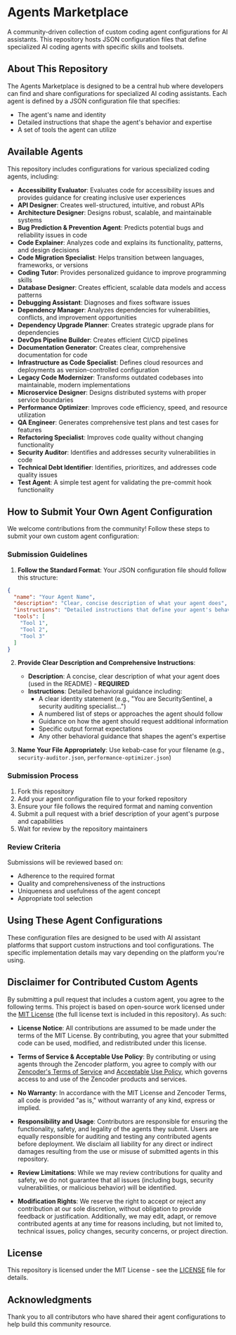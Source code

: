 # Agents Marketplace

A community-driven collection of custom coding agent configurations for AI assistants. This repository hosts JSON configuration files that define specialized AI coding agents with specific skills and toolsets.

## About This Repository

The Agents Marketplace is designed to be a central hub where developers can find and share configurations for specialized AI coding assistants. Each agent is defined by a JSON configuration file that specifies:

- The agent's name and identity
- Detailed instructions that shape the agent's behavior and expertise
- A set of tools the agent can utilize

## Available Agents

This repository includes configurations for various specialized coding agents, including:

- **Accessibility Evaluator**: Evaluates code for accessibility issues and provides guidance for creating inclusive user experiences
- **API Designer**: Creates well-structured, intuitive, and robust APIs
- **Architecture Designer**: Designs robust, scalable, and maintainable systems
- **Bug Prediction & Prevention Agent**: Predicts potential bugs and reliability issues in code
- **Code Explainer**: Analyzes code and explains its functionality, patterns, and design decisions
- **Code Migration Specialist**: Helps transition between languages, frameworks, or versions
- **Coding Tutor**: Provides personalized guidance to improve programming skills
- **Database Designer**: Creates efficient, scalable data models and access patterns
- **Debugging Assistant**: Diagnoses and fixes software issues
- **Dependency Manager**: Analyzes dependencies for vulnerabilities, conflicts, and improvement opportunities
- **Dependency Upgrade Planner**: Creates strategic upgrade plans for dependencies
- **DevOps Pipeline Builder**: Creates efficient CI/CD pipelines
- **Documentation Generator**: Creates clear, comprehensive documentation for code
- **Infrastructure as Code Specialist**: Defines cloud resources and deployments as version-controlled configuration
- **Legacy Code Modernizer**: Transforms outdated codebases into maintainable, modern implementations
- **Microservice Designer**: Designs distributed systems with proper service boundaries
- **Performance Optimizer**: Improves code efficiency, speed, and resource utilization
- **QA Engineer**: Generates comprehensive test plans and test cases for features
- **Refactoring Specialist**: Improves code quality without changing functionality
- **Security Auditor**: Identifies and addresses security vulnerabilities in code
- **Technical Debt Identifier**: Identifies, prioritizes, and addresses code quality issues
- **Test Agent**: A simple test agent for validating the pre-commit hook functionality
## How to Submit Your Own Agent Configuration

We welcome contributions from the community! Follow these steps to submit your own custom agent configuration:

### Submission Guidelines

1. **Follow the Standard Format**: Your JSON configuration file should follow this structure:

```json
{
  "name": "Your Agent Name",
  "description": "Clear, concise description of what your agent does",
  "instructions": "Detailed instructions that define your agent's behavior, expertise, and approach...",
  "tools": [
    "Tool 1",
    "Tool 2",
    "Tool 3"
  ]
}
```

2. **Provide Clear Description and Comprehensive Instructions**: 
   - **Description**: A concise, clear description of what your agent does (used in the README) - **REQUIRED**
   - **Instructions**: Detailed behavioral guidance including:
     - A clear identity statement (e.g., "You are SecuritySentinel, a security auditing specialist...")
     - A numbered list of steps or approaches the agent should follow
     - Guidance on how the agent should request additional information
     - Specific output format expectations
     - Any other behavioral guidance that shapes the agent's expertise

3. **Name Your File Appropriately**: Use kebab-case for your filename (e.g., `security-auditor.json`, `performance-optimizer.json`)

### Submission Process

1. Fork this repository
2. Add your agent configuration file to your forked repository
3. Ensure your file follows the required format and naming convention
4. Submit a pull request with a brief description of your agent's purpose and capabilities
5. Wait for review by the repository maintainers

### Review Criteria

Submissions will be reviewed based on:

- Adherence to the required format
- Quality and comprehensiveness of the instructions
- Uniqueness and usefulness of the agent concept
- Appropriate tool selection

## Using These Agent Configurations

These configuration files are designed to be used with AI assistant platforms that support custom instructions and tool configurations. The specific implementation details may vary depending on the platform you're using.

## Disclaimer for Contributed Custom Agents

By submitting a pull request that includes a custom agent, you agree to the following terms. This project is based on open-source work licensed under the [MIT License](https://opensource.org/license/MIT) (the full license text is included in this repository). As such:

- **License Notice**: All contributions are assumed to be made under the terms of the MIT License. By contributing, you agree that your submitted code can be used, modified, and redistributed under this license.

- **Terms of Service & Acceptable Use Policy**: By contributing or using agents through the Zencoder platform, you agree to comply with our [Zencoder's Terms of Service](https://zencoder.ai/legal/terms-of-service) and [Acceptable Use Policy](https://zencoder.ai/legal/acceptable-use-policy), which governs access to and use of the Zencoder products and services.

- **No Warranty**: In accordance with the MIT License and Zencoder Terms, all code is provided "as is," without warranty of any kind, express or implied.

- **Responsibility and Usage**: Contributors are responsible for ensuring the functionality, safety, and legality of the agents they submit. Users are equally responsible for auditing and testing any contributed agents before deployment. We disclaim all liability for any direct or indirect damages resulting from the use or misuse of submitted agents in this repository.

- **Review Limitations**: While we may review contributions for quality and safety, we do not guarantee that all issues (including bugs, security vulnerabilities, or malicious behavior) will be identified.

- **Modification Rights**: We reserve the right to accept or reject any contribution at our sole discretion, without obligation to provide feedback or justification. Additionally, we may edit, adapt, or remove contributed agents at any time for reasons including, but not limited to, technical issues, policy changes, security concerns, or project direction.

## License

This repository is licensed under the MIT License - see the [LICENSE](LICENSE) file for details.

## Acknowledgments

Thank you to all contributors who have shared their agent configurations to help build this community resource.
